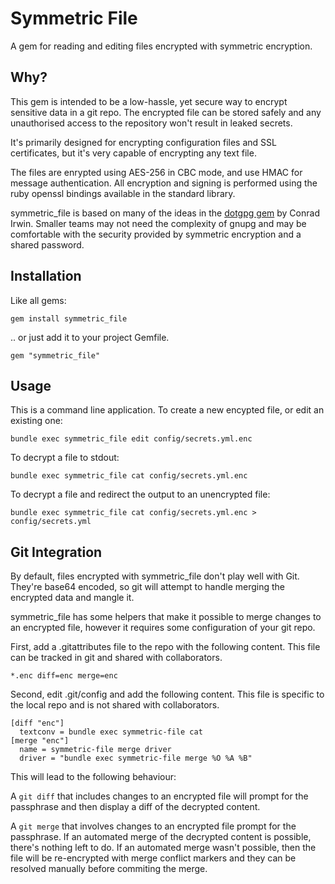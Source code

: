 # Symmetric File

A gem for reading and editing files encrypted with symmetric encryption.

##  Why?

This gem is intended to be a low-hassle, yet secure way to encrypt sensitive data in a git repo. The
encrypted file can be stored safely and any unauthorised access to the repository won't result in
leaked secrets.

It's primarily designed for encrypting configuration files and SSL certificates, but it's very
capable of encrypting any text file.

The files are enrypted using AES-256 in CBC mode, and use HMAC for message authentication. All encryption
and signing is performed using the ruby openssl bindings available in the standard library.

symmetric\_file is based on many of the ideas in the [dotgpg gem](https://rubygems.org/gems/dotgpg) by
Conrad Irwin. Smaller teams may not need the complexity of gnupg and may be comfortable with the security
provided by symmetric encryption and a shared password.

## Installation

Like all gems:

    gem install symmetric_file

.. or just add it to your project Gemfile.

    gem "symmetric_file"

## Usage

This is a command line application. To create a new encypted file, or edit an existing one:

    bundle exec symmetric_file edit config/secrets.yml.enc

To decrypt a file to stdout:

    bundle exec symmetric_file cat config/secrets.yml.enc

To decrypt a file and redirect the output to an unencrypted file:

    bundle exec symmetric_file cat config/secrets.yml.enc > config/secrets.yml

## Git Integration

By default, files encrypted with symmetric\_file don't play well with Git. They're
base64 encoded, so git will attempt to handle merging the encrypted data and mangle it.

symmetric\_file has some helpers that make it possible to merge changes to an encrypted
file, however it requires some configuration of your git repo.

First, add a .gitattributes file to the repo with the following content. This file
can be tracked in git and shared with collaborators.

```
*.enc diff=enc merge=enc
```

Second, edit .git/config and add the following content. This file is specific to the
local repo and is not shared with collaborators.

```
[diff "enc"]
  textconv = bundle exec symmetric-file cat
[merge "enc"]
  name = symmetric-file merge driver
  driver = "bundle exec symmetric-file merge %O %A %B"
```

This will lead to the following behaviour:

A `git diff` that includes changes to an encrypted file will prompt for the
passphrase and then display a diff of the decrypted content.

A `git merge` that involves changes to an encrypted file prompt for the
passphrase. If an automated merge of the decrypted content is possible, there's
nothing left to do. If an automated merge wasn't possible, then the file will
be re-encrypted with merge conflict markers and they can be resolved manually
before commiting the merge.

